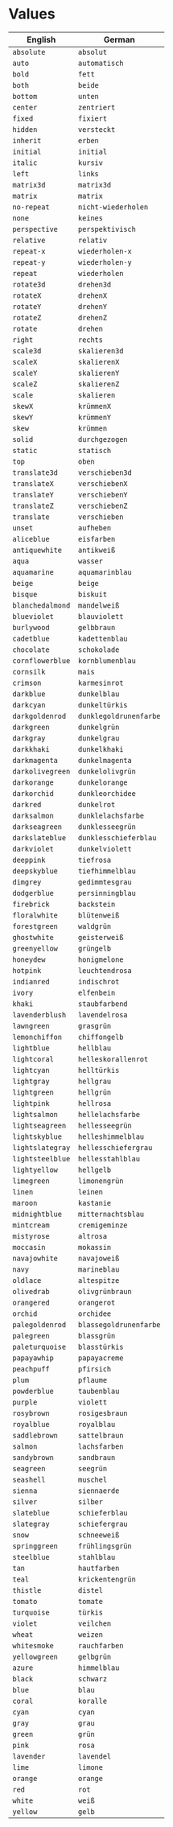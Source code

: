 # Values
| English | German |
| ------ | ------ |
| ` absolute ` | `absolut` |
| ` auto ` | `automatisch` |
| ` bold ` | `fett` |
| ` both ` | `beide` |
| ` bottom ` | `unten` |
| ` center ` | `zentriert` |
| ` fixed ` | `fixiert` |
| ` hidden ` | `versteckt` |
| ` inherit ` | `erben` |
| ` initial ` | `initial` |
| ` italic ` | `kursiv` |
| ` left ` | `links` |
| ` matrix3d ` | `matrix3d` |
| ` matrix ` | `matrix` |
| ` no-repeat ` | `nicht-wiederholen` |
| ` none ` | `keines` |
| ` perspective ` | `perspektivisch` |
| ` relative ` | `relativ` |
| ` repeat-x ` | `wiederholen-x` |
| ` repeat-y ` | `wiederholen-y` |
| ` repeat ` | `wiederholen` |
| ` rotate3d ` | `drehen3d` |
| ` rotateX ` | `drehenX` |
| ` rotateY ` | `drehenY` |
| ` rotateZ ` | `drehenZ` |
| ` rotate ` | `drehen` |
| ` right ` | `rechts` |
| ` scale3d ` | `skalieren3d` |
| ` scaleX ` | `skalierenX` |
| ` scaleY ` | `skalierenY` |
| ` scaleZ ` | `skalierenZ` |
| ` scale ` | `skalieren` |
| ` skewX ` | `krümmenX` |
| ` skewY ` | `krümmenY` |
| ` skew ` | `krümmen` |
| ` solid ` | `durchgezogen` |
| ` static ` | `statisch` |
| ` top ` | `oben` |
| ` translate3d ` | `verschieben3d` |
| ` translateX ` | `verschiebenX` |
| ` translateY ` | `verschiebenY` |
| ` translateZ ` | `verschiebenZ` |
| ` translate ` | `verschieben` |
| ` unset ` | `aufheben` |
| ` aliceblue ` | `eisfarben` |
| ` antiquewhite ` | `antikweiß` |
| ` aqua ` | `wasser` |
| ` aquamarine ` | `aquamarinblau` |
| ` beige ` | `beige` |
| ` bisque ` | `biskuit` |
| ` blanchedalmond ` | `mandelweiß` |
| ` blueviolet ` | `blauviolett` |
| ` burlywood ` | `gelbbraun` |
| ` cadetblue ` | `kadettenblau` |
| ` chocolate ` | `schokolade` |
| ` cornflowerblue ` | `kornblumenblau` |
| ` cornsilk ` | `mais` |
| ` crimson ` | `karmesinrot` |
| ` darkblue ` | `dunkelblau` |
| ` darkcyan ` | `dunkeltürkis` |
| ` darkgoldenrod ` | `dunklegoldrunenfarbe` |
| ` darkgreen ` | `dunkelgrün` |
| ` darkgray ` | `dunkelgrau` |
| ` darkkhaki ` | `dunkelkhaki` |
| ` darkmagenta ` | `dunkelmagenta` |
| ` darkolivegreen ` | `dunkelolivgrün` |
| ` darkorange ` | `dunkelorange` |
| ` darkorchid ` | `dunkleorchidee` |
| ` darkred ` | `dunkelrot` |
| ` darksalmon ` | `dunklelachsfarbe` |
| ` darkseagreen ` | `dunklesseegrün` |
| ` darkslateblue ` | `dunklesschieferblau` |
| ` darkviolet ` | `dunkelviolett` |
| ` deeppink ` | `tiefrosa` |
| ` deepskyblue ` | `tiefhimmelblau` |
| ` dimgrey ` | `gedimmtesgrau` |
| ` dodgerblue ` | `persinningblau` |
| ` firebrick ` | `backstein` |
| ` floralwhite ` | `blütenweiß` |
| ` forestgreen ` | `waldgrün` |
| ` ghostwhite ` | `geisterweiß` |
| ` greenyellow ` | `grüngelb` |
| ` honeydew ` | `honigmelone` |
| ` hotpink ` | `leuchtendrosa` |
| ` indianred ` | `indischrot` |
| ` ivory ` | `elfenbein` |
| ` khaki ` | `staubfarbend` |
| ` lavenderblush ` | `lavendelrosa` |
| ` lawngreen ` | `grasgrün` |
| ` lemonchiffon ` | `chiffongelb` |
| ` lightblue ` | `hellblau` |
| ` lightcoral ` | `helleskorallenrot` |
| ` lightcyan ` | `helltürkis` |
| ` lightgray ` | `hellgrau` |
| ` lightgreen ` | `hellgrün` |
| ` lightpink ` | `hellrosa` |
| ` lightsalmon ` | `hellelachsfarbe` |
| ` lightseagreen ` | `hellesseegrün` |
| ` lightskyblue ` | `helleshimmelblau` |
| ` lightslategray ` | `hellesschiefergrau` |
| ` lightsteelblue ` | `hellesstahlblau` |
| ` lightyellow ` | `hellgelb` |
| ` limegreen ` | `limonengrün` |
| ` linen ` | `leinen` |
| ` maroon ` | `kastanie` |
| ` midnightblue ` | `mitternachtsblau` |
| ` mintcream ` | `cremigeminze` |
| ` mistyrose ` | `altrosa` |
| ` moccasin ` | `mokassin` |
| ` navajowhite ` | `navajoweiß` |
| ` navy ` | `marineblau` |
| ` oldlace ` | `altespitze` |
| ` olivedrab ` | `olivgrünbraun` |
| ` orangered ` | `orangerot` |
| ` orchid ` | `orchidee` |
| ` palegoldenrod ` | `blassegoldrunenfarbe` |
| ` palegreen ` | `blassgrün` |
| ` paleturquoise ` | `blasstürkis` |
| ` papayawhip ` | `papayacreme` |
| ` peachpuff ` | `pfirsich` |
| ` plum ` | `pflaume` |
| ` powderblue ` | `taubenblau` |
| ` purple ` | `violett` |
| ` rosybrown ` | `rosigesbraun` |
| ` royalblue ` | `royalblau` |
| ` saddlebrown ` | `sattelbraun` |
| ` salmon ` | `lachsfarben` |
| ` sandybrown ` | `sandbraun` |
| ` seagreen ` | `seegrün` |
| ` seashell ` | `muschel` |
| ` sienna ` | `siennaerde` |
| ` silver ` | `silber` |
| ` slateblue ` | `schieferblau` |
| ` slategray ` | `schiefergrau` |
| ` snow ` | `schneeweiß` |
| ` springgreen ` | `frühlingsgrün` |
| ` steelblue ` | `stahlblau` |
| ` tan ` | `hautfarben` |
| ` teal ` | `krickentengrün` |
| ` thistle ` | `distel` |
| ` tomato ` | `tomate` |
| ` turquoise ` | `türkis` |
| ` violet ` | `veilchen` |
| ` wheat ` | `weizen` |
| ` whitesmoke ` | `rauchfarben` |
| ` yellowgreen ` | `gelbgrün` |
| ` azure ` | `himmelblau` |
| ` black ` | `schwarz` |
| ` blue ` | `blau` |
| ` coral ` | `koralle` |
| ` cyan ` | `cyan` |
| ` gray ` | `grau` |
| ` green ` | `grün` |
| ` pink ` | `rosa` |
| ` lavender ` | `lavendel` |
| ` lime ` | `limone` |
| ` orange ` | `orange` |
| ` red ` | `rot` |
| ` white ` | `weiß` |
| ` yellow ` | `gelb` |